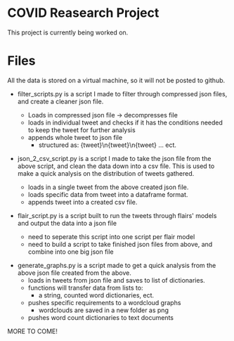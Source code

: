 # COVID Reasearch Project

This project is currently being worked on.

# Files

All the data is stored on a virtual machine, so it will not be posted to github.

* filter_scripts.py is a script I made to filter through compressed json files, and create a cleaner json file.
  + Loads in compressed json file -> decompresses file
  + loads in individual tweet and checks if it has the conditions needed to keep the tweet for further analysis
  + appends whole tweet to json file
    - structured as: {tweet}\n{tweet}\n{tweet} ... ect.

* json_2_csv_script.py is a script I made to take the json file from the above script, and clean the data down into a csv file. This is used to make a quick analysis on the distribution of tweets gathered.
  + loads in a single tweet from the above created json file.
  + loads specific data from tweet into a dataframe format.
  + appends tweet into a created csv file.

* flair_script.py is a script built to run the tweets through flairs' models and output the data into a json file
  + need to seperate this script into one script per flair model
  + need to build a script to take finished json files from above, and combine into one big json file

+ generate_graphs.py is a script made to get a quick analysis from the above json file created from the above.
  + loads in tweets from json file and saves to list of dictionaries.
  + functions will transfer data from lists to: 
    - a string, counted word dictionaries, ect.
  + pushes specific requirements to a wordcloud graphs
    - wordclouds are saved in a new folder as png
  + pushes word count dictionaries to text documents
  
MORE TO COME!
